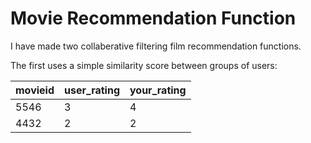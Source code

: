 # Movie Recommendation Function


I have made two collaberative filtering film recommendation functions. 

The first uses a simple similarity score between groups of users:

| movieid     | user_rating | your_rating |
| ----------- | ----------- | ----------- |
| 5546      | 3       |4       |
| 4432   | 2        | 2  |
